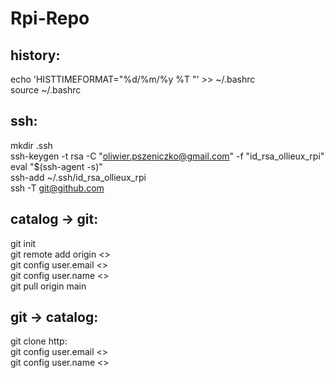 # Rpi-Repo

## history:
echo 'HISTTIMEFORMAT="%d/%m/%y %T "' >> ~/.bashrc\
source ~/.bashrc

## ssh:
mkdir .ssh\
ssh-keygen -t rsa -C "oliwier.pszeniczko@gmail.com" -f "id_rsa_ollieux_rpi"\
eval "$(ssh-agent -s)"\
ssh-add ~/.ssh/id_rsa_ollieux_rpi\
ssh -T git@github.com

## catalog -> git:
git init\
git remote add origin <>\
git config user.email <>\
git config user.name <>\
git pull origin main

## git -> catalog:
git clone http:\
git config user.email <>\
git config user.name <>